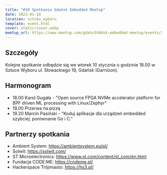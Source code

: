 ```yaml
---
title: "#10 Spotkanie Gdańsk Embedded Meetup"
date: 2023-01-10
location: sztuka_wyboru
template: event.html
cover: static/cover.webp
meetup_url: https://www.meetup.com/gda%c5%84sk-embedded-meetup/events/290457265/
---
```

## Szczegóły
Kolejne spotkanie odbędzie się we wtorek 10 stycznia o godzinie 18.00 w Sztuce Wyboru ul. Słowackiego 19, Gdańsk (Garnizon).

## Harmonogram
- 18.00 Karol Gugała - "Open source FPGA NVMe accelerator platform for BPF driven ML processing with Linux/Zephyr"
- 19.00 Przerwa na pizzę
- 19.20 Marcin Pasiński - "Koduj aplikacje dla urządzeń embedded szybciej: porównanie Go i C."
## Partnerzy spotkania
- Ambient System: https://ambientsystem.eu/pl/
- Solwit: https://solwit.com/
- ST Microelectronics: https://www.st.com/content/st_com/en.html
- Fundacja CODE:ME: https://codeme.pl/
- Hackerspace Trójmiasto: https://hs3.pl/
